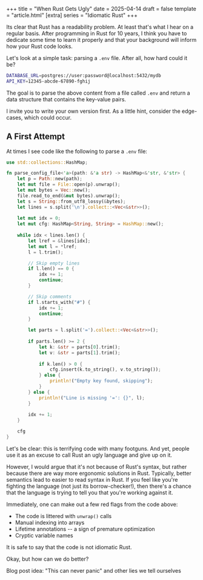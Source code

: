 +++
title = "When Rust Gets Ugly"
date = 2025-04-14
draft = false
template = "article.html"
[extra]
series = "Idiomatic Rust"
+++

Its clear that Rust has a readability problem.
At least that's what I hear on a regular basis.
After programming in Rust for 10 years, I think you have to dedicate some time to learn it properly
and that your background will inform how your Rust code looks.

Let's look at a simple task: parsing a `.env` file.
After all, how hard could it be?

```sh
DATABASE_URL=postgres://user:password@localhost:5432/mydb
API_KEY=12345-abcde-67890-fghij
```

The goal is to parse the above content from a file called `.env` and return a data structure that contains the key-value pairs.

I invite you to write your own version first.
As a little hint, consider the edge-cases, which could occur.

## A First Attempt

At times I see code like the following to parse a `.env` file:

```rust
use std::collections::HashMap;

fn parse_config_file<'a>(path: &'a str) -> HashMap<&'str, &'str> {
    let p = Path::new(path);
    let mut file = File::open(p).unwrap();
    let mut bytes = Vec::new();
    file.read_to_end(&mut bytes).unwrap();
    let s = String::from_utf8_lossy(&bytes);
    let lines = s.split('\n').collect::<Vec<&str>>();
    
    let mut idx = 0;
    let mut cfg: HashMap<String, String> = HashMap::new();
    
    while idx < lines.len() {
        let lref = &lines[idx];
        let mut l = *lref;
        l = l.trim();

        // Skip empty lines
        if l.len() == 0 {
            idx += 1;
            continue;
        }

        // Skip comments
        if l.starts_with("#") {
            idx += 1;
            continue;
        }

        let parts = l.split('=').collect::<Vec<&str>>();
        
        if parts.len() >= 2 {
            let k: &str = parts[0].trim();
            let v: &str = parts[1].trim();
            
            if k.len() > 0 {
                cfg.insert(k.to_string(), v.to_string());
            } else {
                println!("Empty key found, skipping");
            }
        } else {
            println!("Line is missing '=': {}", l);
        }
        
        idx += 1;
    }

    cfg
}
```

Let's be clear: this is terrifying code with many footguns.
And yet, people use it as an excuse to call Rust an ugly language and give up on it.

However, I would argue that it's not because of Rust's syntax, but rather
because there are way more ergonomic solutions in Rust.
Typically, better semantics lead to easier to read syntax in Rust.
If you feel like you're fighting the language (not just its borrow-checker!),
then there's a chance that the language is trying to tell you that you're working against it.

Immediately, one can make out a few red flags from the code above:
- The code is littered with `unwrap()` calls
- Manual indexing into arrays
- Lifetime annotations -- a sign of premature optimization
- Cryptic variable names

It is safe to say that the code is not idiomatic Rust.

Okay, but how can we do better?





Blog post idea: "This can never panic" and other lies we tell ourselves 